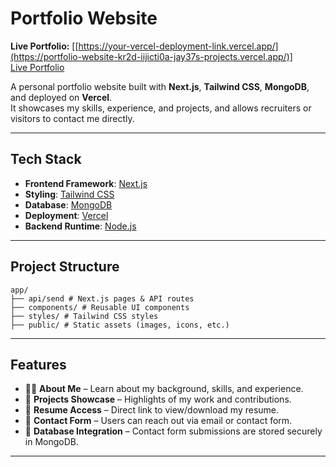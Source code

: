 #  Portfolio Website

 **Live Portfolio:** [[https://your-vercel-deployment-link.vercel.app/](https://portfolio-website-kr2d-iijicti0a-jay37s-projects.vercel.app/)]  
 <a href="https://your-vercel-deployment-link.vercel.app/" target="_blank">Live Portfolio</a>  


A personal portfolio website built with **Next.js**, **Tailwind CSS**, **MongoDB**, and deployed on **Vercel**.  
It showcases my skills, experience, and projects, and allows recruiters or visitors to contact me directly.

---

## Tech Stack

- **Frontend Framework**: [Next.js](https://nextjs.org/)  
- **Styling**: [Tailwind CSS](https://tailwindcss.com/)  
- **Database**: [MongoDB](https://www.mongodb.com/)  
- **Deployment**: [Vercel](https://vercel.com/)  
- **Backend Runtime**: [Node.js](https://nodejs.org/)  

---

##  Project Structure
```
app/
├── api/send # Next.js pages & API routes
├── components/ # Reusable UI components
├── styles/ # Tailwind CSS styles
├── public/ # Static assets (images, icons, etc.)
```

---

##  Features

- 👨‍💻 **About Me** – Learn about my background, skills, and experience.  
- 📂 **Projects Showcase** – Highlights of my work and contributions.  
- 📄 **Resume Access** – Direct link to view/download my resume.  
- 📧 **Contact Form** – Users can reach out via email or contact form.  
- 💾 **Database Integration** – Contact form submissions are stored securely in MongoDB.  

---

